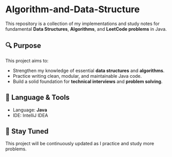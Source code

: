 # Algorithm-and-Data-Structure

This repository is a collection of my implementations and study notes for fundamental **Data Structures**, **Algorithms**, and **LeetCode problems** in Java.

## 🔍 Purpose
This project aims to:

- Strengthen my knowledge of essential **data structures** and **algorithms**.
- Practice writing clean, modular, and maintainable Java code.
- Build a solid foundation for **technical interviews** and **problem solving**.



## 🧪 Language & Tools
- Language: **Java**
- IDE: IntelliJ IDEA

## 🔗 Stay Tuned
This project will be continuously updated as I practice and study more problems.

